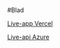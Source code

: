 #Blad

[Live-app Vercel](https://blad-react.vercel.app/)

[Live-api Azure](https://blad-api.azurewebsites.net/swagger/index.html)
